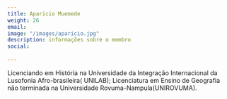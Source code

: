 ```yaml
---
title: Aparicio Muemede
weight: 26
email: 
image: "/images/aparicio.jpg"
description: informações sobre o membro
social:
    
---
```


Licenciando em História na Universidade da Integração Internacional da Lusofonia Afro-brasileira( UNILAB); Licenciatura em Ensino de Geografia não terminada na Universidade Rovuma-Nampula(UNIROVUMA).